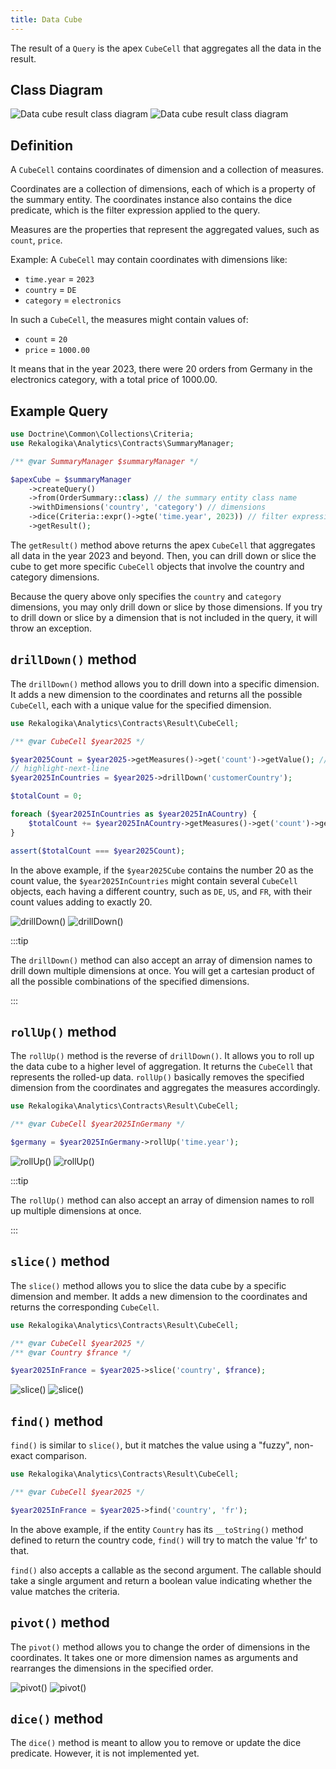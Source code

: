 ```yaml
---
title: Data Cube
---
```


The result of a `Query` is the apex `CubeCell` that aggregates all the data in
the result.

## Class Diagram

![Data cube result class diagram](./diagrams/cube.light.svg#light)
![Data cube result class diagram](./diagrams/cube.dark.svg#dark)

## Definition

A `CubeCell` contains coordinates of dimension and a collection of measures.

Coordinates are a collection of dimensions, each of which is a property of the
summary entity. The coordinates instance also contains the dice predicate, which
is the filter expression applied to the query.

Measures are the properties that represent the aggregated values, such as
`count`, `price`.

Example: A `CubeCell` may contain coordinates with dimensions like:

 * `time.year` = `2023`
 * `country` = `DE`
 * `category` = `electronics`

In such a `CubeCell`, the measures might contain values of:

* `count` = `20`
* `price` = `1000.00`

It means that in the year 2023, there were 20 orders from Germany in the
electronics category, with a total price of 1000.00.

## Example Query

```php
use Doctrine\Common\Collections\Criteria;
use Rekalogika\Analytics\Contracts\SummaryManager;

/** @var SummaryManager $summaryManager */

$apexCube = $summaryManager
    ->createQuery()
    ->from(OrderSummary::class) // the summary entity class name
    ->withDimensions('country', 'category') // dimensions
    ->dice(Criteria::expr()->gte('time.year', 2023)) // filter expression
    ->getResult();
```

The `getResult()` method above returns the apex `CubeCell` that aggregates all
data in the year 2023 and beyond. Then, you can drill down or slice the cube to
get more specific `CubeCell` objects that involve the country and category
dimensions.

Because the query above only specifies the `country` and `category` dimensions,
you may only drill down or slice by those dimensions. If you try to drill down
or slice by a dimension that is not included in the query, it will throw an
exception.

## `drillDown()` method

The `drillDown()` method allows you to drill down into a specific dimension. It
adds a new dimension to the coordinates and returns all the possible `CubeCell`,
each with a unique value for the specified dimension.

```php
use Rekalogika\Analytics\Contracts\Result\CubeCell;

/** @var CubeCell $year2025 */

$year2025Count = $year2025->getMeasures()->get('count')->getValue(); // e.g. 20
// highlight-next-line
$year2025InCountries = $year2025->drillDown('customerCountry');

$totalCount = 0;

foreach ($year2025InCountries as $year2025InACountry) {
    $totalCount += $year2025InACountry->getMeasures()->get('count')->getValue();
}

assert($totalCount === $year2025Count);
```

In the above example, if the `$year2025Cube` contains the number 20 as the count
value, the `$year2025InCountries` might contain several `CubeCell` objects, each
having a different country, such as `DE`, `US`, and `FR`, with their count
values adding to exactly 20.

![drillDown()](./diagrams/drillDown.light.svg#light)
![drillDown()](./diagrams/drillDown.dark.svg#dark)

:::tip

The `drillDown()` method can also accept an array of dimension names to drill
down multiple dimensions at once. You will get a cartesian product of all the
possible combinations of the specified dimensions.

:::

## `rollUp()` method

The `rollUp()` method is the reverse of `drillDown()`. It allows you to roll up
the data cube to a higher level of aggregation. It returns the `CubeCell` that
represents the rolled-up data. `rollUp()` basically removes the specified
dimension from the coordinates and aggregates the measures accordingly.

```php
use Rekalogika\Analytics\Contracts\Result\CubeCell;

/** @var CubeCell $year2025InGermany */

$germany = $year2025InGermany->rollUp('time.year');
```

![rollUp()](./diagrams/rollUp.light.svg#light)
![rollUp()](./diagrams/rollUp.dark.svg#dark)

:::tip

The `rollUp()` method can also accept an array of dimension names to roll up
multiple dimensions at once.

:::

## `slice()` method

The `slice()` method allows you to slice the data cube by a specific dimension
and member. It adds a new dimension to the coordinates and returns the
corresponding `CubeCell`.

```php
use Rekalogika\Analytics\Contracts\Result\CubeCell;

/** @var CubeCell $year2025 */
/** @var Country $france */

$year2025InFrance = $year2025->slice('country', $france);
```

![slice()](./diagrams/slice.light.svg#light)
![slice()](./diagrams/slice.dark.svg#dark)

## `find()` method

`find()` is similar to `slice()`, but it matches the value using a
"fuzzy", non-exact comparison.

```php
use Rekalogika\Analytics\Contracts\Result\CubeCell;

/** @var CubeCell $year2025 */

$year2025InFrance = $year2025->find('country', 'fr');
```

In the above example, if the entity `Country` has its `__toString()` method
defined to return the country code, `find()` will try to match the value 'fr' to
that.

`find()` also accepts a callable as the second argument. The callable should
take a single argument and return a boolean value indicating whether the value
matches the criteria.

## `pivot()` method

The `pivot()` method allows you to change the order of dimensions in the
coordinates. It takes one or more dimension names as arguments and rearranges
the dimensions in the specified order.

![pivot()](./diagrams/pivot.light.svg#light)
![pivot()](./diagrams/pivot.dark.svg#dark)

## `dice()` method

The `dice()` method is meant to allow you to remove or update the dice predicate. However, it is not implemented yet.